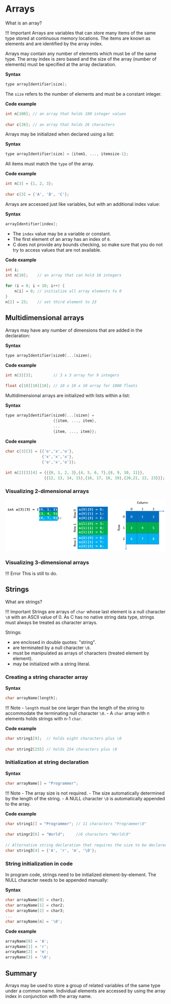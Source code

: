 # Arrays

What is an array?

!!! Important
    Arrays are variables that can store many items of the same type stored at continuous memory locations. The items
    are known as elements and are  identified by the array index.

Arrays may contain any number of elements which must be of the same type. The array index is zero based and the size of the array (number of elements) must be
specified at the array declaration.

**Syntax**

```c
type arrayIdentifier[size];
```

The `size` refers to the number of elements and must be a constant integer.

**Code example**

```c
int n[100]; // an array that holds 100 integer values

char c[26]; // an array that holds 26 characters
```

Arrays may be initialized when declared using a list:

**Syntax**

```c
type arrayIdentifier[size] = {item1, ..., itemsize-1};
```

All items must match the `type` of the array.

**Code example**

```c
int n[3] = {1, 2, 3};

char c[3] = {'A', 'B', 'C'};
```

Arrays are accessed just like variables, but with an additional index value:

**Syntax**

```c
arrayIdentifier[index];
```

- The `index` value may be a variable or constant.
- The first element of an array has an index of `0`.
- C does not provide any bounds checking, so make sure that you do not try to access values that are not available.

**Code example**

```c
int i;
int n[10];    // an array that can hold 10 integers

for (i = 0; i < 10; i++) {
    n[i] = 0; // initialize all array elements to 0
}
n[2] = 23;    // set third element to 23
```

## Multidimensional arrays

Arrays may have any number of dimensions that are added in the declaration:

**Syntax**

```c
type arrayIdentifier[size0]...[sizen];
```

**Code example**

```c
int n[3][3];         // 3 x 3 array for 9 integers 

float c[10][10][10]; // 10 x 10 x 10 array for 1000 floats
```

Multidimensional arrays are initialized with lists within a list: 

**Syntax**

```c
type arrayIdentifier[size0]...[sizen] = 
                     {{item, ..., item},
                     ...
                     {item, ..., item}};
```

**Code example**

```c
char c[3][3] = {{'o','x','o'},
                {'x','x','x'},
                {'o','x','o'}}; 

int n[2][3][4] = {{{0, 1, 2, 3},{4, 5, 6, 7},{8, 9, 10, 11}},
                 {{12, 13, 14, 15},{16, 17, 18, 19},{20,21, 22, 23}}};
```

### Visualizing 2-dimensional arrays

![2-dimensional arrays](img/2-dim-arrow_862x276.png)

### Visualizing 3-dimensional arrays

!!! Error
    This is still to do.

## Strings

What are strings?

!!! Important
    Strings are arrays of `char` whose last element is a null
    character `\0` with an ASCII value of 0. As C has no native
    string data type, strings must always be treated as
    character arrays.

Strings:

- are enclosed in double quotes: "string".
- are terminated by a null character `\0`.
- must be manipulated as arrays of characters (treated element by element).
- may be initialized with a string literal.

### Creating a string character array

**Syntax**

```c
char arrayName[length];
```

!!! Note
    - `length` must be one larger than the length of the string
      to accommodate the terminating null character `\0`.
    - A `char` array with n elements holds strings with n-1
      `char`.

**Code example**

```c
char string1[9];  // holds eight characters plus \0

char string2[255] // holds 254 characters plus \0
```

### Initialization at string declaration

**Syntax**

```c
char arrayName[] = "Programmer";
```

!!! Note
    - The array size is not required.
    - The size automatically determined by the length of the string.
    - A NULL character `\0` is automatically appended to the array.

**Code example**

```c
char string1[] = "Programmer"; // 11 characters "Programmer\0"

char stingr2[6] = "World";     //6 characters "World\0"

// Alternative string declaration that requires the size to be declared:
char string3[4] = {'A', 'r', 'm', '\0'};
```

### String initialization in code

In program code, strings need to be initialized element-by-element. The NULL character needs to be appended manually:

**Syntax**

```c
char arrayName[0] = char1;
char arrayName[1] = char2;
char arrayName[2] = char3;
...
char arrayName[n] = '\0';
```

**Code example**

```c
arrayName[0] = 'A';
arrayName[1] = 'r';
arrayName[2] = 'm';
arrayName[3] = '\0';
```

## Summary

Arrays may be used to store a group of related variables of the same type under a common name. Individual elements are
accessed by using the array index in conjunction with the array name.
